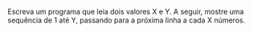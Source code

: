 Escreva um programa que leia dois valores X e Y. A seguir, mostre uma sequência de 1 até Y, passando para a próxima linha a cada X números.